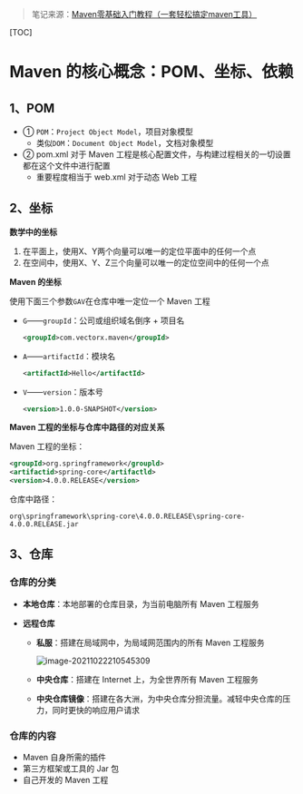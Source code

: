 > 笔记来源：[Maven零基础入门教程（一套轻松搞定maven工具）](https://www.bilibili.com/video/BV1TW411g7hP)

[TOC]

# Maven 的核心概念：POM、坐标、依赖

## 1、POM

- ① `POM`：`Project Object Model`，项目对象模型
  - 类似`DOM`：`Document Object Model`，文档对象模型
- ② pom.xml 对于 Maven 工程是核心配置文件，与构建过程相关的一切设置都在这个文件中进行配置
  - 重要程度相当于 web.xml 对于动态 Web 工程



## 2、坐标

**数学中的坐标**

1. 在平面上，使用X、Y两个向量可以唯一的定位平面中的任何一个点
2. 在空间中，使用X、Y、Z三个向量可以唯一的定位空间中的任何一个点

**Maven 的坐标**

使用下面三个参数`GAV`在仓库中唯一定位一个 Maven 工程

- `G`——`groupId`：公司或组织域名倒序 + 项目名

  ```xml
  <groupId>com.vectorx.maven</groupId>
  ```

- `A`——`artifactId`：模块名

  ```xml
  <artifactId>Hello</artifactId>
  ```

- `V`——`version`：版本号

  ```xml
  <version>1.0.0-SNAPSHOT</version>
  ```

**Maven 工程的坐标与仓库中路径的对应关系**

Maven 工程的坐标：

```xml
<groupId>org.springframework</groupld>
<artifactid>spring-core</artifactld>
<version>4.0.0.RELEASE</version>
```

仓库中路径：

`org\springframework\spring-core\4.0.0.RELEASE\spring-core-4.0.0.RELEASE.jar`



## 3、仓库

### 仓库的分类

- **本地仓库**：本地部署的仓库目录，为当前电脑所有 Maven 工程服务

- **远程仓库**

  - **私服**：搭建在局域网中，为局域网范围内的所有 Maven 工程服务

    ![image-20211022210545309](https://i.loli.net/2021/10/22/bBhaNO7CSJXIzv1.png)

  - **中央仓库**：搭建在 Internet 上，为全世界所有 Maven 工程服务

  - **中央仓库镜像**：搭建在各大洲，为中央仓库分担流量。减轻中央仓库的压力，同时更快的响应用户请求

### 仓库的内容

- Maven 自身所需的插件
- 第三方框架或工具的 Jar 包
- 自己开发的 Maven 工程

